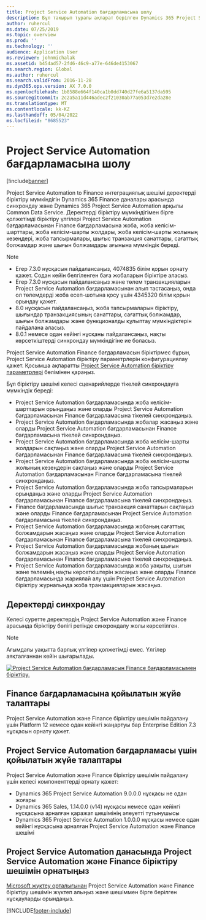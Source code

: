 ```yaml
---
title: Project Service Automation бағдарламасына шолу
description: Бұл тақырып туралы ақпарат берілген Dynamics 365 Project Service Automation Dynamics 365 Finance интеграциялық шешіміне.
author: ruhercul
ms.date: 07/25/2019
ms.topic: overview
ms.prod: ''
ms.technology: ''
audience: Application User
ms.reviewer: johnmichalak
ms.assetid: b454ad57-2fd6-46c9-a77e-646de4153067
ms.search.region: Global
ms.author: ruhercul
ms.search.validFrom: 2016-11-28
ms.dyn365.ops.version: AX 7.0.0
ms.openlocfilehash: 1b8588e664f140ca1b0dd740d27fe6a5137da595
ms.sourcegitcommit: 2c2a5a11d446adec2f21030ab77a053d7e2da28e
ms.translationtype: MT
ms.contentlocale: kk-KZ
ms.lasthandoff: 05/04/2022
ms.locfileid: "8685523"
---
```

# <a name="project-service-automation-overview"></a>Project Service Automation бағдарламасына шолу

[!include[banner](../includes/banner.md)]


Project Service Automation to Finance интеграциялық шешімі деректерді біріктіру мүмкіндігін Dynamics 365 Finance даналары арасында синхрондау және Dynamics 365 Project Service Automation арқылы Common Data Service. Деректерді біріктіру мүмкіндігімен бірге қолжетімді біріктіру үлгілері Project Service Automation бағдарламасынан Finance бағдарламасына жоба, жоба келісім-шарттары, жоба келісім-шарты жолдары, жоба келісім-шарты жолының кезеңдері, жоба тапсырмалары, шығыс транзакция санаттары, сағаттық болжамдар және шығын болжамдары ағынына мүмкіндік береді.

> [!NOTE]
> - Егер 7.3.0 нұсқасын пайдалансаңыз, 4074835 білім қорын орнату қажет. Содан кейін белгіленген баға жобаларын біріктіре аласыз.
> - Егер 7.3.0 нұсқасын пайдалансаңыз және төлем транзакцияларын Project Service Automation бағдарламасынан алып тастасаңыз, онда ол төлемдерді жоба есеп-шотына қосу үшін 4345320 білім қорын орындау қажет.
> - 8.0 нұсқасын пайдалансаңыз, жоба тапсырмаларын біріктіру, шығындар транзакциясының санаттары, сағаттық болжамдар, шығын болжамдары және функционалды құлыптау мүмкіндіктерін пайдалана аласыз.
> - 8.0.1 немесе одан кейінгі нұсқаны пайдалансаңыз, нақты көрсеткіштерді синхрондау мүмкіндігіне ие боласыз.

Project Service Automation Finance бағдарламасын біріктірмес бұрын, Project Service Automation біріктіру параметрлерін конфигурациялау қажет. Қосымша ақпаратты [Project Service Automation біріктіру параметрлері](PSA-parameters.md) бөлімінен қараңыз.

Бұл біріктіру шешімі келесі сценарийлерде тікелей синхрондауға мүмкіндік береді:

- Project Service Automation бағдарламасында жоба келісім-шарттарын орындаңыз және оларды Project Service Automation бағдарламасынан Finance бағдарламасына тікелей синхрондаңыз.
- Project Service Automation бағдарламасында жобалар жасаңыз және оларды Project Service Automation бағдарламасынан Finance бағдарламасына тікелей синхрондаңыз.
- Project Service Automation бағдарламасында жоба келісім-шарты жолдарын сақтаңыз және оларды Project Service Automation бағдарламасынан Finance бағдарламасына тікелей синхрондаңыз.
- Project Service Automation бағдарламасында жоба келісім-шарты жолының кезеңдерін сақтаңыз және оларды Project Service Automation бағдарламасынан Finance бағдарламасына тікелей синхрондаңыз.
- Project Service Automation бағдарламасында жоба тапсырмаларын орындаңыз және оларды Project Service Automation бағдарламасынан Finance бағдарламасына тікелей синхрондаңыз.
- Finance бағдарламасында шығыс транзакция санаттарын сақтаңыз және оларды Finance бағдарламасынан Project Service Automation бағдарламасына тікелей синхрондаңыз.
- Project Service Automation бағдарламасында жобаның сағаттық болжамдарын жасаңыз және оларды Project Service Automation бағдарламасынан Finance бағдарламасына тікелей синхрондаңыз.
- Project Service Automation бағдарламасында жобаның шығын болжамдарын жасаңыз және оларды Project Service Automation бағдарламасынан Finance бағдарламасына тікелей синхрондаңыз.
- Project Service Automation бағдарламасында жоба уақыты, шығын және төлемнің нақты көрсеткіштерін жасаңыз және оларды Finance бағдарламасында жариялай алу үшін Project Service Automation біріктіру журналында жоба транзакцияларын жасаңыз.

## <a name="data-synchronization"></a>Деректерді синхрондау

Келесі суретте деректердің Project Service Automation және Finance арасында біріктіру бөлігі ретінде синхрондалу жолы көрсетілген.

> [!NOTE]
> Ағымдағы уақытта барлық үлгілер қолжетімді емес. Үлгілер аяқталғаннан кейін шығарылады.

[![Project Service Automation бағдарламасын Finance бағдарламасымен біріктіру.](./media/PSA-integration.png)](./media/PSA-integration.png)

## <a name="system-requirements-for-finance"></a>Finance бағдарламасына қойылатын жүйе талаптары

Project Service Automation және Finance біріктіру шешімін пайдалану үшін Platform 12 немесе одан кейінгі жаңартуы бар Enterprise Edition 7.3 нұсқасын орнату қажет.

## <a name="system-requirements-for-project-service-automation"></a>Project Service Automation бағдарламасы үшін қойылатын жүйе талаптары

Project Service Automation және Finance біріктіру шешімін пайдалану үшін келесі компоненттерді орнату қажет:

- Dynamics 365 Project Service Automation 9.0.0.0 нұсқасы не одан жоғары
- Dynamics 365 Sales, 1.14.0.0 (v14) нұсқасы немесе одан кейінгі нұсқасына арналған қаражат шешімінің әлеуетті тұтынушысы
- Dynamics 365 Project Service Automation 1.0.0.0 нұсқасы немесе одан кейінгі нұсқасына арналған Project Service Automation және Finance шешімі

## <a name="install-the-project-service-automation-to-finance-integration-solution-in-your-project-service-automation-instance"></a>Project Service Automation данасында Project Service Automation және Finance біріктіру шешімін орнатыңыз

[Microsoft жүктеу орталығынан](https://www.microsoft.com/download/details.aspx?id=57016) Project Service Automation және Finance біріктіру шешімін жүктеп алыңыз және шешіммен бірге берілген нұсқауларды орындаңыз.


[!INCLUDE[footer-include](../includes/footer-banner.md)]